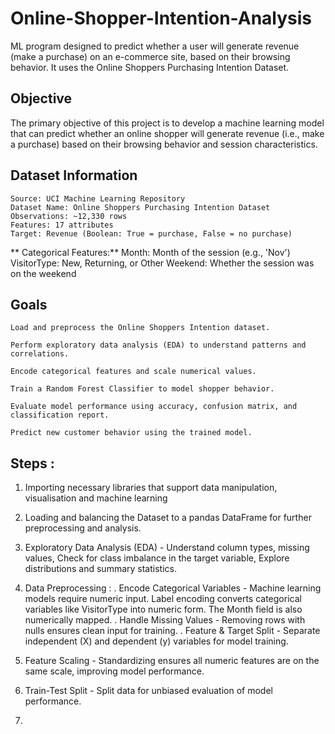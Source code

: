 # Online-Shopper-Intention-Analysis
ML program designed to predict whether a user will generate revenue (make a purchase) on an e-commerce site, based on their browsing behavior. It uses the Online Shoppers Purchasing Intention Dataset.

## Objective
The primary objective of this project is to develop a machine learning model that can predict whether an online shopper will generate revenue (i.e., make a purchase) based on their browsing behavior and session characteristics.

##  Dataset Information
    Source: UCI Machine Learning Repository
    Dataset Name: Online Shoppers Purchasing Intention Dataset
    Observations: ~12,330 rows
    Features: 17 attributes
    Target: Revenue (Boolean: True = purchase, False = no purchase)
    
   ** Categorical Features:**
        Month: Month of the session (e.g., 'Nov')
        VisitorType: New, Returning, or Other
        Weekend: Whether the session was on the weekend

## Goals
    Load and preprocess the Online Shoppers Intention dataset.

    Perform exploratory data analysis (EDA) to understand patterns and correlations.

    Encode categorical features and scale numerical values.

    Train a Random Forest Classifier to model shopper behavior.

    Evaluate model performance using accuracy, confusion matrix, and classification report.

    Predict new customer behavior using the trained model.


## Steps :

  1)  Importing necessary libraries that support data manipulation, visualisation and machine learning
  2)  Loading and balancing the Dataset to a pandas DataFrame for further preprocessing and analysis.
  3)  Exploratory Data Analysis (EDA) - Understand column types, missing values, Check for class imbalance in the target variable, Explore distributions and summary statistics.
  4)  Data Preprocessing :
            .  Encode Categorical Variables - Machine learning models require numeric input. Label encoding converts categorical variables like VisitorType into numeric form. The Month field is also numerically mapped.
            .  Handle Missing Values - Removing rows with nulls ensures clean input for training.
            .  Feature & Target Split - Separate independent (X) and dependent (y) variables for model training.
  5) Feature Scaling - Standardizing ensures all numeric features are on the same scale, improving model performance.
  6) Train-Test Split - Split data for unbiased evaluation of model performance.

  8)
